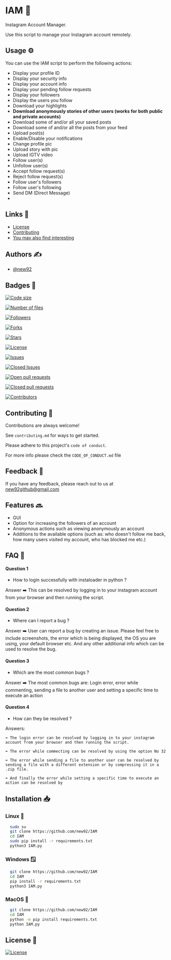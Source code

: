 # IAM 🤖

Instagram Account Manager.

Use this script to manage your Instagram account remotely.


## Usage ⚙️

You can use the IAM script to perform the following actions:
- Display your profile ID
- Display your security info
- Display your account info
- Display your pending follow requests
- Display your followers
- Display the users you follow
- Download your highlights
- **Download anonymously stories of other users (works for both public and private accounts)**
- Download some of and/or all your saved posts
- Download some of and/or all the posts from your feed
- Upload post(s)
- Enable/Disable your notifications
- Change profile pic
- Upload story with pic
- Upload IGTV video
- Follow user(s)
- Unfollow user(s)
- Accept follow request(s)
- Reject follow request(s)
- Follow user's followers
- Follow user's following
- Send DM (Direct Message)
- 

## Links 🔗

 - [License](https://github.com/new92/IAM/blob/main/LICENSE)
 - [Contributing](https://github.com/new92/IAM/blob/main/CONTRIBUTING.md)
 - [You may also find interesting](https://github.com/new92?tab=repositories)


## Authors ✍️

- [@new92](https://www.github.com/new92)


## Badges 📛


[![Code size](https://img.shields.io/github/languages/code-size/new92/IAM?style=for-the-badge)](https://img.shields.io/github/languages/code-size/new92/IAM)

[![Number of files](https://img.shields.io/github/directory-file-count/new92/IAM?style=for-the-badge)](https://img.shields.io/github/directory-file-count/new92/IAM)

[![Followers](https://img.shields.io/github/followers/new92?style=for-the-badge)](https://img.shields.io/github/followers/new92?style=social)

[![Forks](https://img.shields.io/github/forks/new92/IAM?style=for-the-badge)](https://img.shields.io/github/forks/new92/IAM?style=social)

[![Stars](https://img.shields.io/github/stars/new92/IAM?style=for-the-badge)](https://img.shields.io/github/stars/new92/IAM?style=social)

[![License](https://img.shields.io/github/license/new92/IAM?style=for-the-badge)](https://img.shields.io/github/license/new92/IAM)

[![Issues](https://img.shields.io/github/issues-raw/new92/IAM?style=for-the-badge)](https://img.shields.io/github/issues-raw/new92/IAM)

[![Closed Issues](https://img.shields.io/github/issues-closed-raw/new92/IAM?style=for-the-badge)](https://img.shields.io/github/issues-closed-raw/new92/IAM)

[![Open pull requests](https://img.shields.io/github/issues-pr-raw/new92/IAM?style=for-the-badge)](https://img.shields.io/github/issues-pr-raw/new92/IAM)

[![Closed pull requests](https://img.shields.io/github/issues-pr-closed-raw/new92/IAM?style=for-the-badge)](https://img.shields.io/github/issues-pr-closed-raw/new92/IAM)

[![Contributors](https://img.shields.io/github/contributors/new92/IAM?style=for-the-badge)](https://img.shields.io/github/contributors/new92/IAM)


## Contributing 🤝

Contributions are always welcome!

See `contributing.md` for ways to get started.

Please adhere to this project's `code of conduct`.

For more info please check the `CODE_OF_CONDUCT.md` file


## Feedback 💭

If you have any feedback, please reach out to us at new92github@gmail.com


## Features 🔜

- GUI
- Option for increasing the followers of an account
- Anonymous actions such as viewing anonymously an account
- Additions to the available options (such as: who doesn't follow me back, how many users visited my account, who has blocked me etc.)


## FAQ 🤔

#### Question 1

- How to login successfully with instaloader in python ?

Answer ➡️ This can be resolved by logging in to your instagram account from your browser and then running the script.

#### Question 2

- Where can I report a bug ?

Answer ➡️ User can report a bug by creating an issue. Please feel free to include screenshots, the error which is being displayed, the OS you are using, your default browser etc. And any other additional info which can be used to resolve the bug.

#### Question 3

- Which are the most common bugs ?

Answer ➡️ The most common bugs are: Login error, error while commenting, sending a file to another user and setting a specific time to execute an action

#### Question 4

- How can they be resolved ?

Answers:

    ➡️ The login error can be resolved by logging in to your instagram account from your browser and then running the script.
    
    ➡️ The error while commecting can be resolved by using the option No 32 
    
    ➡️ The error while sending a file to another user can be resolved by sending a file with a different extension or by compressing it in a .zip file.
    
    ➡️ And finally the error while setting a specific time to execute an action can be resolved by 


## Installation 📥

### Linux 🐧

```bash
  sudo su
  git clone https://github.com/new92/IAM
  cd IAM
  sudo pip install -r requirements.txt
  python3 IAM.py
```

### Windows 🪟

```bash
  git clone https://github.com/new92/IAM
  cd IAM
  pip install -r requirements.txt
  python3 IAM.py
```

### MacOS 🍎

```bash
  git clone https://github.com/new92/IAM
  cd IAM
  python -m pip install requirements.txt
  python IAM.py
```
    
## License 📄

[![License](https://img.shields.io/github/license/new92/IAM?style=for-the-badge)](https://img.shields.io/github/license/new92/IAM)

